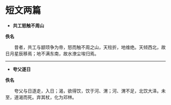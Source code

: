 # 短文两篇

- **共工怒触不周山**

**佚名**

　　昔者，共工与颛顼争为帝，怒而触不周之山，天柱折，地维绝。天倾西北，故日月星辰移焉；地不满东南，故水潦尘埃归焉。

<hr>

- **夸父逐日**

**佚名**

　　夸父与日逐走，入日；渴，欲得饮，饮于河、渭；河、渭不足，北饮大泽。未至，道渴而死。弃其杖，化为邓林。


